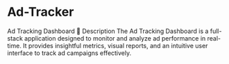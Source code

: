 # Ad-Tracker
Ad Tracking Dashboard 📌 Description The Ad Tracking Dashboard is a full-stack application designed to monitor and analyze ad performance in real-time. It provides insightful metrics, visual reports, and an intuitive user interface to track ad campaigns effectively.
